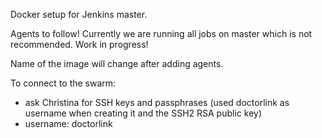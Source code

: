 Docker setup for Jenkins master. 

Agents to follow! Currently we are running all jobs on master which is not recommended. Work in progress!

Name of the image will change after adding agents. 

To connect to the swarm:
- ask Christina for SSH keys and passphrases (used doctorlink as username when creating it and the SSH2 RSA public key)
- username: doctorlink

